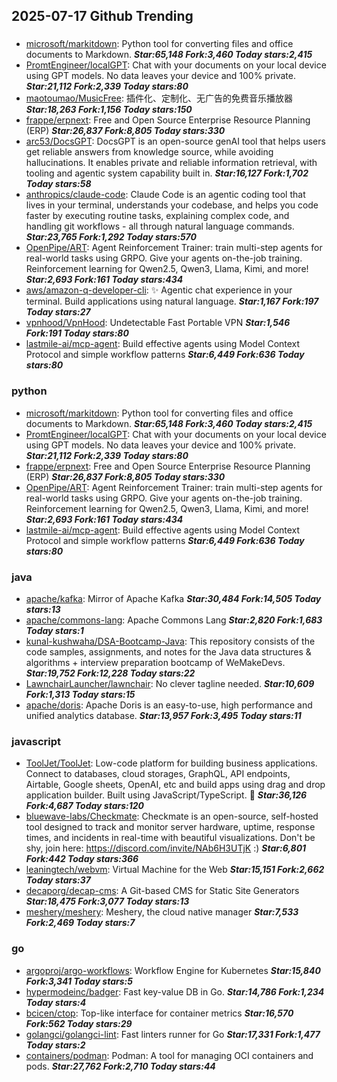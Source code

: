 ## 2025-07-17 Github Trending

### 
* [microsoft/markitdown](https://github.com/microsoft/markitdown): Python tool for converting files and office documents to Markdown. ***Star:65,148 Fork:3,460 Today stars:2,415***
* [PromtEngineer/localGPT](https://github.com/PromtEngineer/localGPT): Chat with your documents on your local device using GPT models. No data leaves your device and 100% private. ***Star:21,112 Fork:2,339 Today stars:80***
* [maotoumao/MusicFree](https://github.com/maotoumao/MusicFree): 插件化、定制化、无广告的免费音乐播放器 ***Star:18,263 Fork:1,156 Today stars:150***
* [frappe/erpnext](https://github.com/frappe/erpnext): Free and Open Source Enterprise Resource Planning (ERP) ***Star:26,837 Fork:8,805 Today stars:330***
* [arc53/DocsGPT](https://github.com/arc53/DocsGPT): DocsGPT is an open-source genAI tool that helps users get reliable answers from knowledge source, while avoiding hallucinations. It enables private and reliable information retrieval, with tooling and agentic system capability built in. ***Star:16,127 Fork:1,702 Today stars:58***
* [anthropics/claude-code](https://github.com/anthropics/claude-code): Claude Code is an agentic coding tool that lives in your terminal, understands your codebase, and helps you code faster by executing routine tasks, explaining complex code, and handling git workflows - all through natural language commands. ***Star:23,765 Fork:1,292 Today stars:570***
* [OpenPipe/ART](https://github.com/OpenPipe/ART): Agent Reinforcement Trainer: train multi-step agents for real-world tasks using GRPO. Give your agents on-the-job training. Reinforcement learning for Qwen2.5, Qwen3, Llama, Kimi, and more! ***Star:2,693 Fork:161 Today stars:434***
* [aws/amazon-q-developer-cli](https://github.com/aws/amazon-q-developer-cli): ✨ Agentic chat experience in your terminal. Build applications using natural language. ***Star:1,167 Fork:197 Today stars:27***
* [vpnhood/VpnHood](https://github.com/vpnhood/VpnHood): Undetectable Fast Portable VPN ***Star:1,546 Fork:191 Today stars:80***
* [lastmile-ai/mcp-agent](https://github.com/lastmile-ai/mcp-agent): Build effective agents using Model Context Protocol and simple workflow patterns ***Star:6,449 Fork:636 Today stars:80***

### python
* [microsoft/markitdown](https://github.com/microsoft/markitdown): Python tool for converting files and office documents to Markdown. ***Star:65,148 Fork:3,460 Today stars:2,415***
* [PromtEngineer/localGPT](https://github.com/PromtEngineer/localGPT): Chat with your documents on your local device using GPT models. No data leaves your device and 100% private. ***Star:21,112 Fork:2,339 Today stars:80***
* [frappe/erpnext](https://github.com/frappe/erpnext): Free and Open Source Enterprise Resource Planning (ERP) ***Star:26,837 Fork:8,805 Today stars:330***
* [OpenPipe/ART](https://github.com/OpenPipe/ART): Agent Reinforcement Trainer: train multi-step agents for real-world tasks using GRPO. Give your agents on-the-job training. Reinforcement learning for Qwen2.5, Qwen3, Llama, Kimi, and more! ***Star:2,693 Fork:161 Today stars:434***
* [lastmile-ai/mcp-agent](https://github.com/lastmile-ai/mcp-agent): Build effective agents using Model Context Protocol and simple workflow patterns ***Star:6,449 Fork:636 Today stars:80***

### java
* [apache/kafka](https://github.com/apache/kafka): Mirror of Apache Kafka ***Star:30,484 Fork:14,505 Today stars:13***
* [apache/commons-lang](https://github.com/apache/commons-lang): Apache Commons Lang ***Star:2,820 Fork:1,683 Today stars:1***
* [kunal-kushwaha/DSA-Bootcamp-Java](https://github.com/kunal-kushwaha/DSA-Bootcamp-Java): This repository consists of the code samples, assignments, and notes for the Java data structures & algorithms + interview preparation bootcamp of WeMakeDevs. ***Star:19,752 Fork:12,228 Today stars:22***
* [LawnchairLauncher/lawnchair](https://github.com/LawnchairLauncher/lawnchair): No clever tagline needed. ***Star:10,609 Fork:1,313 Today stars:15***
* [apache/doris](https://github.com/apache/doris): Apache Doris is an easy-to-use, high performance and unified analytics database. ***Star:13,957 Fork:3,495 Today stars:11***

### javascript
* [ToolJet/ToolJet](https://github.com/ToolJet/ToolJet): Low-code platform for building business applications. Connect to databases, cloud storages, GraphQL, API endpoints, Airtable, Google sheets, OpenAI, etc and build apps using drag and drop application builder. Built using JavaScript/TypeScript. 🚀 ***Star:36,126 Fork:4,687 Today stars:120***
* [bluewave-labs/Checkmate](https://github.com/bluewave-labs/Checkmate): Checkmate is an open-source, self-hosted tool designed to track and monitor server hardware, uptime, response times, and incidents in real-time with beautiful visualizations. Don't be shy, join here: https://discord.com/invite/NAb6H3UTjK :) ***Star:6,801 Fork:442 Today stars:366***
* [leaningtech/webvm](https://github.com/leaningtech/webvm): Virtual Machine for the Web ***Star:15,151 Fork:2,662 Today stars:37***
* [decaporg/decap-cms](https://github.com/decaporg/decap-cms): A Git-based CMS for Static Site Generators ***Star:18,475 Fork:3,077 Today stars:13***
* [meshery/meshery](https://github.com/meshery/meshery): Meshery, the cloud native manager ***Star:7,533 Fork:2,469 Today stars:7***

### go
* [argoproj/argo-workflows](https://github.com/argoproj/argo-workflows): Workflow Engine for Kubernetes ***Star:15,840 Fork:3,341 Today stars:5***
* [hypermodeinc/badger](https://github.com/hypermodeinc/badger): Fast key-value DB in Go. ***Star:14,786 Fork:1,234 Today stars:4***
* [bcicen/ctop](https://github.com/bcicen/ctop): Top-like interface for container metrics ***Star:16,570 Fork:562 Today stars:29***
* [golangci/golangci-lint](https://github.com/golangci/golangci-lint): Fast linters runner for Go ***Star:17,331 Fork:1,477 Today stars:2***
* [containers/podman](https://github.com/containers/podman): Podman: A tool for managing OCI containers and pods. ***Star:27,762 Fork:2,710 Today stars:44***
